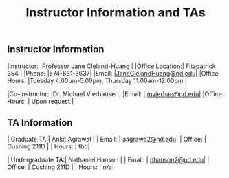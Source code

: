﻿---
title: Instructor Information and TAs
sidebar: mydoc_sidebar
permalink: mydoc_instructor.html
folder: mydoc
---

## Instructor Information 

|Instructor: |Professor Jane Cleland-Huang |
|Office Location:|	Fitzpatrick 354 |
|Phone:  	|574-631-3637|
|Email:		|JaneClelandHuang@nd.edu|
|Office Hours: 	|Tuesday 4.00pm-5.00pm,  Thursday 11.00am-12.00pm |

|Co-Instructor: |Dr. Michael Vierhauser |
|Email:		| mvierhau@nd.edu|
|Office Hours: 	|	Upon request |


## TA Information

| Graduate TA:| Ankit Agrawal |
| Email: | aagrawa2@nd.edu|
| Office: | Cushing 211D |
| Hours: | tbd|

| Undergraduate TA:| Nathaniel Hanson |
| Email: | nhanson2@nd.edu|
| Office: | Cushing 211D |
| Hours: | n/a|



